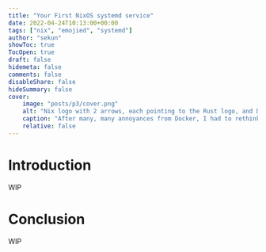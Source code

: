 ```yaml
---
title: "Your First NixOS systemd service"
date: 2022-04-24T10:13:00+00:00
tags: ["nix", "emojied", "systemd"]
author: "sekun"
showToc: true
TocOpen: true
draft: false
hidemeta: false
comments: false
disableShare: false
hideSummary: false
cover:
    image: "posts/p3/cover.png"
    alt: "Nix logo with 2 arrows, each pointing to the Rust logo, and Docker."
    caption: "After many, many annoyances from Docker, I had to rethink using it."
    relative: false
---
```


# Introduction

WIP

# Conclusion

WIP
